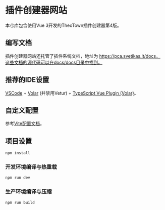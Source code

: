 # 插件创建器网站

本仓库包含使用Vue 3开发的TheoTown插件创建器第4版。

## 编写文档

插件创建器网站还托管了插件系统文档，地址为 https://pca.svetikas.lt/docs。这些文档的源代码可以在docs/docs目录中找到。

## 推荐的IDE设置

[VSCode](https://code.visualstudio.com/) + [Volar](https://marketplace.visualstudio.com/items?itemName=Vue.volar) (并禁用Vetur) + [TypeScript Vue Plugin (Volar)](https://marketplace.visualstudio.com/items?itemName=Vue.vscode-typescript-vue-plugin)。

## 自定义配置

参考[Vite配置文档](https://vitejs.dev/config/)。

## 项目设置

```sh
npm install
```

### 开发环境编译与热重载

```sh
npm run dev
```

### 生产环境编译与压缩

```sh
npm run build
```
